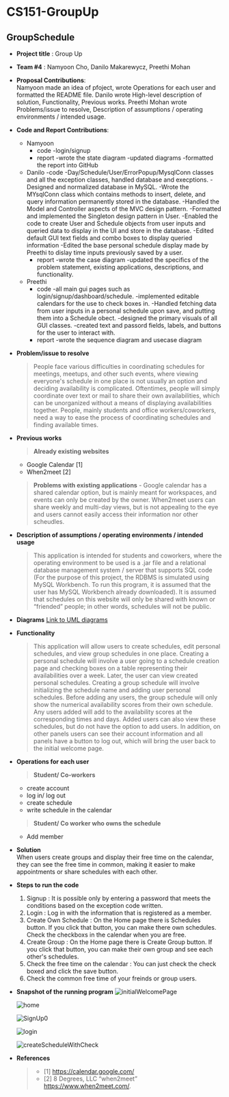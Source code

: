 # CS151-GroupUp

GroupSchedule
-------------
- **Project title** : Group Up
- **Team #4** : Namyoon Cho, Danilo Makarewycz, Preethi Mohan
- **Proposal Contributions**:   
  Namyoon made an idea of pfoject, wrote Operations for each user and formatted the README file.
  Danilo wrote High-level description of solution, Functionality, Previous works.
  Preethi Mohan wrote Problems/issue to resolve, Description of assumptions / operating environments / intended usage.
  
- **Code and Report Contributions**:  
  + Namyoon
    - code 
      -login/signup
    - report
      -wrote the state diagram
      -updated diagrams
      -formatted the report into GitHub
  + Danilo
    -code
      -Day/Schedule/User/ErrorPopup/MysqlConn classes and all the exception classes, handled database and execptions.
      -Designed and normalized database in MySQL.
      -Wrote the MYsqlConn class which contains methods to insert, delete, and query information permanently stored in the database.
      -Handled the Model and Controller aspects of the MVC design pattern.
      -Formatted and implemented the Singleton design pattern in User.
      -Enabled the code to create User and Schedule objects from user inputs and queried data to display in the UI and store in the database.
      -Edited default GUI text fields and combo boxes to display queried information
      -Edited the base personal schedule display made by Preethi to dislay time inputs previously saved by a user.
    - report
      -wrote the case diagram
      -updated the specifics of the problem statement, existing applications, descriptions, and functionality.
  + Preethi  
    - code
      -all main gui pages such as login/signup/dashboard/schedule.
      -implemented editable calendars for the use to check boxes in.
      -Handled fetching data from user inputs in a personal schedule upon save, and putting them into a Schedule obect.
      -designed the primary visuals of all GUI classes.
      -created text and passord fields, labels, and buttons for the user to interact with.
    - report
      -wrote the sequence diagram and usecase diagram
  
- **Problem/issue to resolve**  
  >  People face various difficulties in coordinating schedules for meetings, meetups, and other such events, where viewing everyone's schedule in one place is not usually an option and deciding availability is complicated. Oftentimes, people will simply coordinate over text or mail to share their own availabilities, which can be unorganized without a means of displaying availabilities together. People, mainly students and office workers/coworkers, need a way to ease the process of coordinating schedules and finding available times.   

- **Previous works**  
  > **Already existing websites**
    - Google Calendar [1]
    - When2meet [2]
    
  >  **Problems with existing applications**
      -  Google calendar has a shared calendar option, but is mainly meant for workspaces, and events can only be created by the owner. When2meet users can share weekly and multi-day views, but is not appealing to the eye and users cannot easily access their information nor other scheudles.

 
- **Description of assumptions / operating environments / intended usage**
  >  This application is intended for students and coworkers, where the operating environment to be used is a .jar file and a relational database management system / server that supports SQL code (For the purpose of this project, the RDBMS is simulated using MySQL Workbench. To run this program, it is assumed that the user has MySQL Workbench already downloaded). It is assumed that schedules on this website will only be shared with known or “friended” people; in other words, schedules will not be public.

- **Diagrams**
  [Link to UML diagrams](https://github.com/nxmyxxn/CS151-GroupUp/tree/preethiBranch2/diagrams#uml-diagram)

- **Functionality**
  > This application will allow users to create schedules, edit personal schedules, and view group schedules in one place. Creating a personal schedule will involve a user going to a schedule creation page and checking boxes on a table representing their availabilities over a week. Later, the user can view created personal schedules. Creating a group schedule will involve initializing the schedule name and adding user personal schedules. Before adding any users, the group schedule will only show the numerical availability scores from their own schedule. Any users added will add to the availability scores at the corresponding times and days. Added users can also view these schedules, but do not have the option to add users. In addition, on other panels users can see their account information and all panels have a button to log out, which will bring the user back to the initial welcome page. 

- **Operations for each user**  
  > **Student/ Co-workers**  
    - create account
    - log in/ log out
    - create schedule
    - write schedule in the calendar
        
     > **Student/ Co worker who owns the schedule**
    - Add member

- **Solution**  
  When users create groups and display their free time on the calendar, they can see the free time in common, making it easier to make appointments or share schedules with each other.

- **Steps to run the code**
  1. Signup : It is possible only by entering a password that meets the conditions based on the exception code written. 
  2.  Login : Log in with the information that is registered as a member.
  3.  Create Own Schedule : On the Home page there is Schedules button. If you click that button, you can make there own schedules.
      Check the checkboxs in the calendar when you are free.
  4.  Create Group : On the Home page there is Create Group button. If you click that button, you can make their own group and see each other's schedules. 
  5.  Check the free time on the calendar : You can just check the check boxed and click the save button.
  6.  Check the common free time of your freinds or group users.

- **Snapshot of the running program**
  ![initialWelcomePage](https://user-images.githubusercontent.com/72899436/236298065-8675a9aa-d959-4b65-a372-43dc861b1d68.PNG)
  
  ![home](https://user-images.githubusercontent.com/72899436/236298127-438581eb-c49b-4d99-82da-7cf119cb992a.PNG)
  
  ![SignUp0](https://user-images.githubusercontent.com/72899436/236317735-21e83d15-60c7-4abe-965d-780ace11054a.PNG)
  
  ![login](https://user-images.githubusercontent.com/72899436/236297958-73fa85eb-c354-49d6-8ccc-dbbd877425a7.PNG)
  
  ![createScheduleWithCheck](https://user-images.githubusercontent.com/72899436/236298192-df33db90-955b-42c7-81e3-09b6229c189e.PNG)

- **References**
  > - [1] https://calendar.google.com/ 
  > - [2] 8 Degrees, LLC “when2meet” https://www.when2meet.com/.
 
